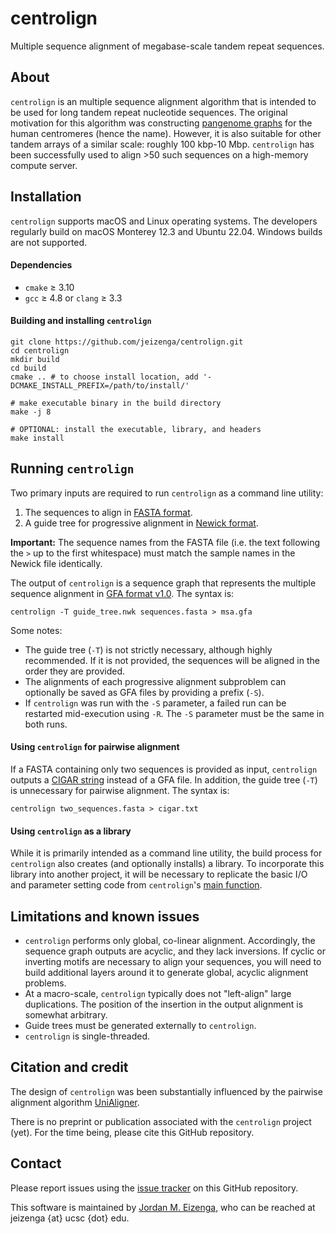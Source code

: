 # centrolign

Multiple sequence alignment of megabase-scale tandem repeat sequences.

## About

`centrolign` is an multiple sequence alignment algorithm that is intended to be used for long tandem repeat nucleotide sequences. The original motivation for this algorithm was constructing [pangenome graphs](https://www.doi.org/10.1146/annurev-genom-120219-080406) for the human centromeres (hence the name). However, it is also suitable for other tandem arrays of a similar scale: roughly 100 kbp-10 Mbp. `centrolign` has been successfully used to align >50 such sequences on a high-memory compute server.

## Installation

`centrolign` supports macOS and Linux operating systems. The developers regularly build on macOS Monterey 12.3 and Ubuntu 22.04. Windows builds are not supported. 

#### Dependencies

* `cmake` ≥ 3.10
* `gcc` ≥ 4.8 or `clang` ≥ 3.3

#### Building and installing `centrolign`

```
git clone https://github.com/jeizenga/centrolign.git
cd centrolign
mkdir build
cd build
cmake .. # to choose install location, add '-DCMAKE_INSTALL_PREFIX=/path/to/install/'

# make executable binary in the build directory
make -j 8

# OPTIONAL: install the executable, library, and headers 
make install
```

## Running `centrolign`

Two primary inputs are required to run `centrolign` as a command line utility:

1. The sequences to align in [FASTA format](https://en.wikipedia.org/wiki/FASTA_format).
2. A guide tree for progressive alignment in [Newick format](https://en.wikipedia.org/wiki/Newick_format).

**Important:** The sequence names from the FASTA file (i.e. the text following the `>` up to the first whitespace) must match the sample names in the Newick file identically.

The output of `centrolign` is a sequence graph that represents the multiple sequence alignment in [GFA format v1.0](https://gfa-spec.github.io/GFA-spec/GFA1.html). The syntax is:

```
centrolign -T guide_tree.nwk sequences.fasta > msa.gfa
```

Some notes:

* The guide tree (`-T`) is not strictly necessary, although highly recommended. If it is not provided, the sequences will be aligned in the order they are provided.
* The alignments of each progressive alignment subproblem can optionally be saved as GFA files by providing a prefix (`-S`).
* If `centrolign` was run with the `-S` parameter, a failed run can be restarted mid-execution using `-R`. The `-S` parameter must be the same in both runs.

#### Using `centrolign` for pairwise alignment

If a FASTA containing only two sequences is provided as input, `centrolign` outputs a [CIGAR string](https://en.wikipedia.org/wiki/Sequence_alignment#Representations) instead of a GFA file. In addition, the guide tree (`-T`) is unnecessary for pairwise alignment. The syntax is:

```
centrolign two_sequences.fasta > cigar.txt
```

#### Using `centrolign` as a library

While it is primarily intended as a command line utility, the build process for `centrolign` also creates (and optionally installs) a library. To incorporate this library into another project, it will be necessary to replicate the basic I/O and parameter setting code from `centrolign`'s [main function](https://github.com/jeizenga/centrolign/blob/main/src/main.cpp).

## Limitations and known issues

* `centrolign` performs only global, co-linear alignment. Accordingly, the sequence graph outputs are acyclic, and they lack inversions. If cyclic or inverting motifs are necessary to align your sequences, you will need to build additional layers around it to generate global, acyclic alignment problems.
* At a macro-scale, `centrolign` typically does not "left-align" large duplications. The position of the insertion in the output alignment is somewhat arbitrary.
* Guide trees must be generated externally to `centrolign`.
* `centrolign` is single-threaded.

## Citation and credit

The design of `centrolign` was been substantially influenced by the pairwise alignment algorithm [UniAligner](https://github.com/seryrzu/unialigner).

There is no preprint or publication associated with the `centrolign` project (yet). For the time being, please cite this GitHub repository.

## Contact

Please report issues using the [issue tracker](https://github.com/jeizenga/centrolign/issues/new) on this GitHub repository.

This software is maintained by [Jordan M. Eizenga](https://scholar.google.com/citations?user=rWNHPpAAAAAJ&hl=en), who can be reached at jeizenga {at} ucsc {dot} edu.

